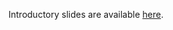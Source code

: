 Introductory slides are available [here](https://docs.google.com/presentation/d/1lRjF8IKCWMti832N5XGrwU24nh7QABBuT0YsZuYqY90/edit#slide=id.g41ad9b6888_3_45).
